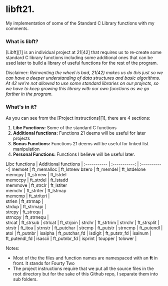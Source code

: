 # libft21.
My implementation of some of the Standard C Library functions with my comments.

### What is libft?
[Libft][1] is an individual project at 21[42] that requires us to re-create some standard C library functions including some additional ones that can be used later to build a library of useful functions for the rest of the program.

Disclaimer: *Reinventing the wheel is bad, 21(42) makes us do this just so we can have a deeper understanding of data structures and basic algorithms. At 42 we're not allowed to use some standard libraries on our projects, so we have to keep growing this library with our own functions as we go farther in the program.*

### What's in it?

As you can see from the [Project instructions][1], there are 4 sections:

1.  **Libc Functions:** Some of the standard C functions
2.  **Additional functions:** Functions 21 deems will be useful for later projects
3.  **Bonus Functions:** Functions 21 deems will be useful for linked list manipulation
4.  **Personal Functions:** Functions I believe will be useful later.

Libc functions | Additional functions |
:----------- | :-----------: | :-----------:|
memset		| ft_memalloc	| ft_lstnew	
bzero		| ft_memdel		| ft_lstdelone 
memcpy		| ft_strnew		| ft_lstdel	   
memccpy		| ft_strdel		| ft_lstadd		
memmove		| ft_strclr		| ft_lstiter	   
memchr		| ft_striter	| ft_lstmap		
memcmp		| ft_striteri	|		
strlen		| ft_strmap		|			
strdup		| ft_strmapi	|			
strcpy		| ft_strequ		|			
strncpy		| ft_strnequ	|	
strcat		| ft_strsub		| 
strlcat		| ft_strjoin	|
strchr		| ft_strtrim	| 
strrchr		| ft_strsplit	| 
strstr		| ft_itoa		| 
strnstr		| ft_putchar	| 
strcmp		| ft_putstr		| 
strncmp		| ft_putendl	| 
atoi		| ft_putnbr		| 
isalpha		| ft_putchar_fd	| 
isdigit		| ft_putstr_fd	| 
isalnum		| ft_putendl_fd	| 
isascii		| ft_putnbr_fd	| 
isprint		|
toupper		| 
tolower		| 


Notes:

- Most of the the files and function names are namespaced with an **ft** in front. It stands for Fourty Two
- The project instructions require that we put all the source files in the root directory but for the sake of this Github repo, I separate them into sub folders.

